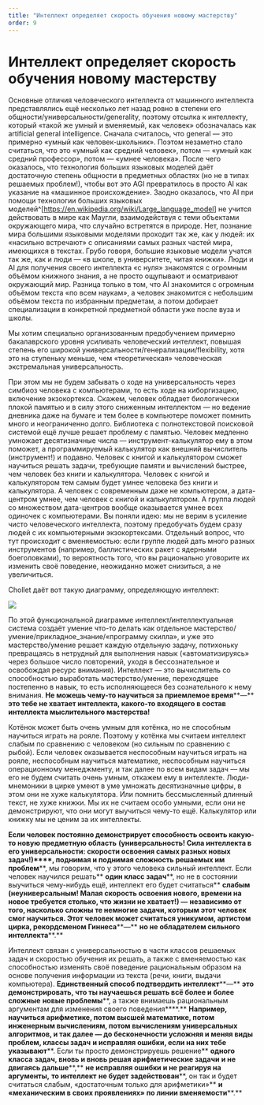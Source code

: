 ```yaml
---
title: "Интеллект определяет скорость обучения новому мастерству"
order: 9
---
```


# Интеллект определяет скорость обучения новому мастерству

Основные отличия человеческого интеллекта от машинного интеллекта представлялись ещё несколько лет назад ровно в степени его общности/универсальности/generality, поэтому отсылка к интеллекту, который «такой же умный и вменяемый, как человек» обозначалась как artificial general intelligence. Сначала считалось, что general — это примерно «умный как человек-школьник». Поэтом незаметно стало считаться, что это «умный как средний человек», потом — «умный как средний профессор», потом — «умнее человека». После чего оказалось, что технология больших языковых моделей даёт достаточную степень общности в предметных областях (но не в типах решаемых проблем!), чтобы вот это AGI превратилось в просто AI как указание на «машинное происхождение». Заодно оказалось, что AI при помощи технологии больших языковых моделей^[<https://en.wikipedia.org/wiki/Large_language_model>] не учится действовать в мире как Маугли, взаимодействуя с теми объектами окружающего мира, что случайно встретятся в природе. Нет, познание мира большими языковыми моделями проходит так же, как у людей: их «насильно встречают» с описаниями самых разных частей мира, имеющихся в текстах. Грубо говоря, большие языковые модели учатся так же, как и люди — «в школе, в университете, читая книжки». Люди и AI для получения своего интеллекта «с нуля» знакомятся с огромным объёмом книжного знания, а не просто ощупывают и осматривают окружающий мир. Разница только в том, что AI знакомится с огромным объёмом текста «по всем наукам», а человек знакомится с небольшим объёмом текста по избранным предметам, а потом добирает специализации в конкретной предметной области уже после вуза и школы.

Мы хотим специально организованным предобучением примерно бакалаврского уровня усиливать человеческий интеллект, повышая степень его широкой универсальности/генерализации/flexibility, хотя это на ступеньку меньше, чем «теоретическая» человеческая экстремальная универсальность.

При этом мы не будем забывать о ходе на универсальность через симбиоз человека с компьютерами, то есть ходе на киборгизацию, включение экзокортекса. Скажем, человек обладает биологически плохой памятью и в силу этого сниженным интеллектом — но ведение дневника даже на бумаге и тем более в компьютере поможет помнить много и неограниченно долго. Библиотека с полнотекстовой поисковой системой ещё лучше решает проблему с памятью. Человек медленно умножает десятизначные числа — инструмент-калькулятор ему в этом поможет, а программируемый калькулятор как внешний вычислитель (инструмент!) и подавно. Человек с книгой и калькулятором сможет научиться решать задачи, требующие памяти и вычислений быстрее, чем человек без книги и калькулятора. Человек с книгой и калькулятором тем самым будет умнее человека без книги и калькулятора. А человек с современным даже не компьютером, а дата-центром умнее, чем человек с книгой и калькулятором. А группа людей со множеством дата-центров вообще оказывается умнее всех одиночек с компьютерами. Вы поняли идею: мы не верим в усиление чисто человеческого интеллекта, поэтому предобучать будем сразу людей с их компьютерными экзокортексами. Отдельный вопрос, что тут происходит с вменяемостью: если группе людей дать много разных инструментов (например, баллистических ракет с ядерными боеголовками), то вероятность того, что вы рационально уговорите их изменить своё поведение, неожиданно может снизиться, а не увеличиться.

Chollet даёт вот такую диаграмму, определяющую интеллект:

![](/ru/research/intellect-stack/5.png)

По этой функциональной диаграмме интеллект/интеллектуальная система создаёт умение что-то делать как отдельное мастерство/умение/прикладное\_знание/«программу скилла», и уже это мастерство/умение решает каждую отдельную задачу, потихоньку превращаясь в нетрудный для выполнения навык («автоматизируясь» через большое число повторений, уходя в бессознательное и освобождая ресурс внимания). Интеллект — это вычислитель со способностью выработать мастерство/умение, переходящее постепенно в навык, то есть исполняющееся без сознательного к нему внимания. **Не можешь чему-то научиться за приемлемое время****—** **это тебе не хватает интеллекта, какого-то входящего в состав интеллекта мыслительного мастерства!**

Котёнок может быть очень умным для котёнка, но не способным научиться играть на рояле. Поэтому у котёнка мы считаем интеллект слабым по сравнению с человеком (но сильным по сравнению с рыбой). Если человек оказывается неспособным научиться играть на рояле, неспособным научиться математике, неспособным научиться операционному менеджменту, и так далее по всем видам задач — мы его не будем считать очень умным, откажем ему в интеллекте. Люди-мнемоники в цирке умеют в уме умножать десятизначные цифры, в этом они не хуже калькулятора. Или помнить бессмысленный длинный текст, не хуже книжки. Мы их не считаем особо умными, если они не демонстрируют, что они могут выучиться чему-то ещё. Калькулятор или книжку мы не ценим за их интеллекты.

**Если человек постоянно демонстрирует способность освоить какую-то новую предметную область** **(универсальность! Сила интеллекта в его универсальности: скорости освоения самых разных новых задач!)****, поднимая и поднимая сложность решаемых им** **проблем****, мы говорим, что у этого человека сильный интеллект. Если человек научился решать** **один класс задач****, но не в состоянии выучиться чему-нибудь ещё, интеллект его будет считаться** **слабым (неуниверсальным! Малая скорость освоения нового, времени на новое требуется столько, что жизни не хватает!) —** **независимо от того, насколько сложны те немногие задачи, которым этот человек смог научиться. Этот человек может считаться уникумом, артистом цирка, рекордсменом Гиннеса****—** **но не обладателем сильного интеллекта****.**

Интеллект связан с универсальностью в части классов решаемых задач и скоростью обучения их решать, а также с вменяемостью как способностью изменять своё поведение рациональным образом на основе получения информации из текста (речи, книги, выдачи компьютера). **Единственный способ подтвердить интеллект****—** **это демонстрировать, что ты научаешься решать всё более и более сложные** **новые проблемы****, а также внимаешь рациональным аргументам для изменения своего поведения****.** **Например, н****аучиться арифметике, потом высшей математике, потом инженерным вычислениям****, потом вычислениям универсальных алгоритмов, и так далее — до бесконечности усложняя и меняя виды проблем, классы задач** **и исправляя ошибки, если на них тебе указывают****. Если ты просто демонстрируешь решение** **одного класса** **задач, вновь и вновь решая арифметические задачи** **и не двигаясь дальше****,** **не исправляя ошибки и не реагируя на аргументы,** **то интеллект** **не будет** **задействован****, он так и будет считаться слабым, «достаточным только для арифметики»** **и «механическим в своих проявлениях» по линии вменяемости****.**